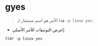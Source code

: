 # gyes

> هذا الأمر هو اسم مستعار لـ `-p linux yes`.

- إعرض التوثيقات للأمر الأصلي:

`tldr -p linux yes`
